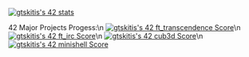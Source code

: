 
[![gtskitis's 42 stats](https://badge42.coday.fr/api/v2/clyhrkseb3865301p4kzho7wiz/stats?cursusId=21&coalitionId=219)](https://github.com/Coday-meric/badge42)


42 Major Projects Progess:\n
[![gtskitis's 42 ft_transcendence Score](https://badge42.coday.fr/api/v2/clyhrkseb3865301p4kzho7wiz/project/3766085)](https://github.com/Coday-meric/badge42)\n
[![gtskitis's 42 ft_irc Score](https://badge42.coday.fr/api/v2/clyhrkseb3865301p4kzho7wiz/project/3732801)](https://github.com/Coday-meric/badge42)\n
[![gtskitis's 42 cub3d Score](https://badge42.coday.fr/api/v2/clyhrkseb3865301p4kzho7wiz/project/3672225)](https://github.com/Coday-meric/badge42)\n
[![gtskitis's 42 minishell Score](https://badge42.coday.fr/api/v2/clyhrkseb3865301p4kzho7wiz/project/3542014)](https://github.com/Coday-meric/badge42)
